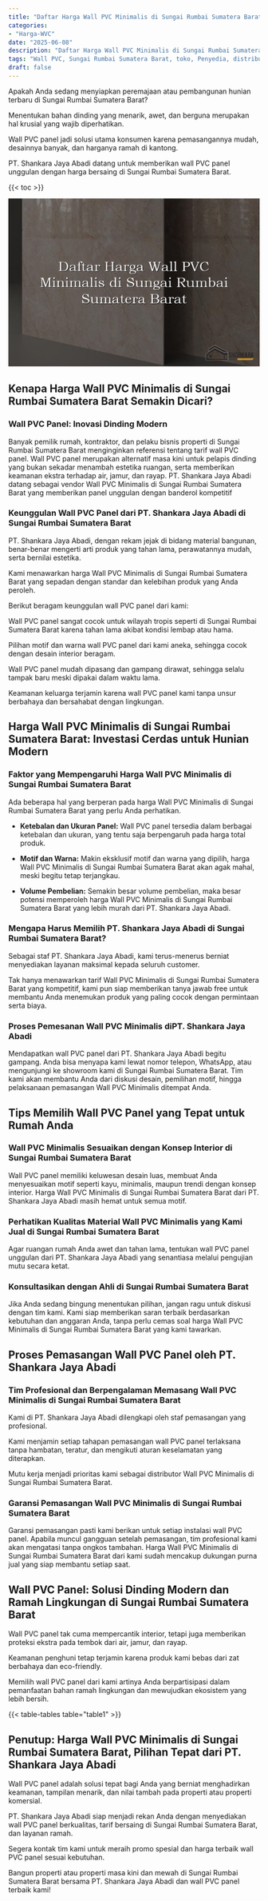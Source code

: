 ```yaml
---
title: "Daftar Harga Wall PVC Minimalis di Sungai Rumbai Sumatera Barat"
categories: 
- "Harga-WVC"
date: "2025-06-08"
description: "Daftar Harga Wall PVC Minimalis di Sungai Rumbai Sumatera Barat bagi hunian, kantor, serta ritel. Produk berkualitas, beragam motif, pilihan warna menarik, dengan layanan instalasi dikerjakan oleh tenaga ahli berpengalaman serta garansi resmi!|Jasa distribusi Wall PVC Minimalis di Sungai Rumbai Sumatera Barat untuk keperluan tempat tinggal, kantor, maupun ritel, beserta material unggulan dan pemasangan oleh tim berpengalaman serta kepastian resmi.|Solusi Wall PVC Minimalis di Sungai Rumbai Sumatera Barat yang andal untuk tempat tinggal, office, serta gerai, dengan material terbaik dan instalasi dikerjakan oleh teknisi profesional serta kepastian resmi.|Distribusi Wall PVC Minimalis di Sungai Rumbai Sumatera Barat untuk hunian, perkantoran, serta toko, dengan produk terbaik dan penempatan ditangani oleh tim berpengalaman, dilengkapi dengan garansi resmi.}"
tags: "Wall PVC, Sungai Rumbai Sumatera Barat, toko, Penyedia, distributor"
draft: false
---
```


Apakah Anda sedang menyiapkan peremajaan atau pembangunan hunian terbaru di Sungai Rumbai Sumatera Barat?

Menentukan bahan dinding yang menarik, awet, dan berguna merupakan hal krusial yang wajib diperhatikan.

Wall PVC panel jadi solusi utama konsumen karena pemasangannya mudah, desainnya banyak, dan harganya ramah di kantong.

PT. Shankara Jaya Abadi datang untuk memberikan wall PVC panel unggulan dengan harga bersaing di Sungai Rumbai Sumatera Barat.

{{< toc >}}

![Daftar Harga Wall PVC Minimalis di Sungai Rumbai Sumatera Barat](/images/Harga-WVC/Daftar-Harga-Wall-PVC-Minimalis-di-Sungai-Rumbai-Sumatera-Barat.png)


## Kenapa Harga Wall PVC Minimalis di Sungai Rumbai Sumatera Barat Semakin Dicari?

### Wall PVC Panel: Inovasi Dinding Modern

Banyak pemilik rumah, kontraktor, dan pelaku bisnis properti di Sungai Rumbai Sumatera Barat menginginkan referensi tentang tarif wall PVC panel. Wall PVC panel merupakan alternatif masa kini untuk pelapis dinding yang bukan sekadar menambah estetika ruangan, serta memberikan keamanan ekstra terhadap air, jamur, dan rayap. PT. Shankara Jaya Abadi datang sebagai vendor Wall PVC Minimalis di Sungai Rumbai Sumatera Barat yang memberikan panel unggulan dengan banderol kompetitif

### Keunggulan Wall PVC Panel dari PT. Shankara Jaya Abadi di Sungai Rumbai Sumatera Barat

PT. Shankara Jaya Abadi, dengan rekam jejak di bidang material bangunan, benar-benar mengerti arti produk yang tahan lama, perawatannya mudah, serta bernilai estetika.

Kami menawarkan harga Wall PVC Minimalis di Sungai Rumbai Sumatera Barat yang sepadan dengan standar dan kelebihan produk yang Anda peroleh.

Berikut beragam keunggulan wall PVC panel dari kami:

Wall PVC panel sangat cocok untuk wilayah tropis seperti di Sungai Rumbai Sumatera Barat karena tahan lama akibat kondisi lembap atau hama.

Pilihan motif dan warna wall PVC panel dari kami aneka, sehingga cocok dengan desain interior beragam.

Wall PVC panel mudah dipasang dan gampang dirawat, sehingga selalu tampak baru meski dipakai dalam waktu lama.

Keamanan keluarga terjamin karena wall PVC panel kami tanpa unsur berbahaya dan bersahabat dengan lingkungan.

## Harga Wall PVC Minimalis di Sungai Rumbai Sumatera Barat: Investasi Cerdas untuk Hunian Modern

### Faktor yang Mempengaruhi Harga Wall PVC Minimalis di Sungai Rumbai Sumatera Barat

Ada beberapa hal yang berperan pada harga Wall PVC Minimalis di Sungai Rumbai Sumatera Barat yang perlu Anda perhatikan.

- **Ketebalan dan Ukuran Panel:** Wall PVC panel tersedia dalam berbagai ketebalan dan ukuran, yang tentu saja berpengaruh pada harga total produk.

- **Motif dan Warna:** Makin eksklusif motif dan warna yang dipilih, harga Wall PVC Minimalis di Sungai Rumbai Sumatera Barat akan agak mahal, meski begitu tetap terjangkau.

- **Volume Pembelian:** Semakin besar volume pembelian, maka besar potensi memperoleh harga Wall PVC Minimalis di Sungai Rumbai Sumatera Barat yang lebih murah dari PT. Shankara Jaya Abadi.

### Mengapa Harus Memilih PT. Shankara Jaya Abadi di Sungai Rumbai Sumatera Barat?

Sebagai staf PT. Shankara Jaya Abadi, kami terus-menerus berniat menyediakan layanan maksimal kepada seluruh customer.

Tak hanya menawarkan tarif Wall PVC Minimalis di Sungai Rumbai Sumatera Barat yang kompetitif, kami pun siap memberikan tanya jawab free untuk membantu Anda menemukan produk yang paling cocok dengan permintaan serta biaya.

### Proses Pemesanan Wall PVC Minimalis diPT. Shankara Jaya Abadi

Mendapatkan wall PVC panel dari PT. Shankara Jaya Abadi begitu gampang. Anda bisa menyapa kami lewat nomor telepon, WhatsApp, atau mengunjungi ke showroom kami di Sungai Rumbai Sumatera Barat. Tim kami akan membantu Anda dari diskusi desain, pemilihan motif, hingga pelaksanaan pemasangan Wall PVC Minimalis ditempat Anda.

## Tips Memilih Wall PVC Panel yang Tepat untuk Rumah Anda

### Wall PVC Minimalis Sesuaikan dengan Konsep Interior di Sungai Rumbai Sumatera Barat

Wall PVC panel memiliki keluwesan desain luas, membuat Anda menyesuaikan motif seperti kayu, minimalis, maupun trendi dengan konsep interior. Harga Wall PVC Minimalis di Sungai Rumbai Sumatera Barat dari PT. Shankara Jaya Abadi masih hemat untuk semua motif.

### Perhatikan Kualitas Material Wall PVC Minimalis yang Kami Jual di Sungai Rumbai Sumatera Barat

Agar ruangan rumah Anda awet dan tahan lama, tentukan wall PVC panel unggulan dari PT. Shankara Jaya Abadi yang senantiasa melalui pengujian mutu secara ketat.

### Konsultasikan dengan Ahli di Sungai Rumbai Sumatera Barat

Jika Anda sedang bingung menentukan pilihan, jangan ragu untuk diskusi dengan tim kami. Kami siap memberikan saran terbaik berdasarkan kebutuhan dan anggaran Anda, tanpa perlu cemas soal harga Wall PVC Minimalis di Sungai Rumbai Sumatera Barat yang kami tawarkan.

## Proses Pemasangan Wall PVC Panel oleh PT. Shankara Jaya Abadi

### Tim Profesional dan Berpengalaman Memasang Wall PVC Minimalis di Sungai Rumbai Sumatera Barat

Kami di PT. Shankara Jaya Abadi dilengkapi oleh staf pemasangan yang profesional.

Kami menjamin setiap tahapan pemasangan wall PVC panel terlaksana tanpa hambatan, teratur, dan mengikuti aturan keselamatan yang diterapkan.

Mutu kerja menjadi prioritas kami sebagai distributor Wall PVC Minimalis di Sungai Rumbai Sumatera Barat.

### Garansi Pemasangan Wall PVC Minimalis di Sungai Rumbai Sumatera Barat

Garansi pemasangan pasti kami berikan untuk setiap instalasi wall PVC panel. Apabila muncul gangguan setelah pemasangan, tim profesional kami akan mengatasi tanpa ongkos tambahan. Harga Wall PVC Minimalis di Sungai Rumbai Sumatera Barat dari kami sudah mencakup dukungan purna jual yang siap membantu setiap saat.

## Wall PVC Panel: Solusi Dinding Modern dan Ramah Lingkungan di Sungai Rumbai Sumatera Barat

Wall PVC panel tak cuma mempercantik interior, tetapi juga memberikan proteksi ekstra pada tembok dari air, jamur, dan rayap.

Keamanan penghuni tetap terjamin karena produk kami bebas dari zat berbahaya dan eco-friendly.

Memilih wall PVC panel dari kami artinya Anda berpartisipasi dalam pemanfaatan bahan ramah lingkungan dan mewujudkan ekosistem yang lebih bersih.

{{< table-tables table="table1" >}}

## Penutup: Harga Wall PVC Minimalis di Sungai Rumbai Sumatera Barat, Pilihan Tepat dari PT. Shankara Jaya Abadi

Wall PVC panel adalah solusi tepat bagi Anda yang berniat menghadirkan keamanan, tampilan menarik, dan nilai tambah pada properti atau properti komersial.

PT. Shankara Jaya Abadi siap menjadi rekan Anda dengan menyediakan wall PVC panel berkualitas, tarif bersaing di Sungai Rumbai Sumatera Barat, dan layanan ramah.

Segera kontak tim kami untuk meraih promo spesial dan harga terbaik wall PVC panel sesuai kebutuhan.

Bangun properti atau properti masa kini dan mewah di Sungai Rumbai Sumatera Barat bersama PT. Shankara Jaya Abadi dan wall PVC panel terbaik kami!